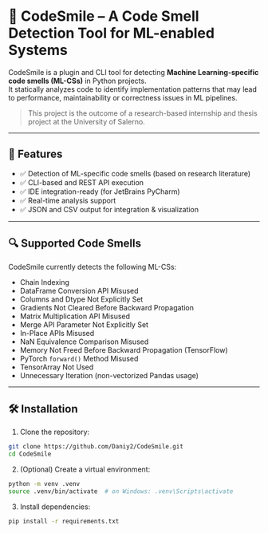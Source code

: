 # 🧠 CodeSmile – A Code Smell Detection Tool for ML-enabled Systems

CodeSmile is a plugin and CLI tool for detecting **Machine Learning-specific code smells (ML-CSs)** in Python projects.  
It statically analyzes code to identify implementation patterns that may lead to performance, maintainability or correctness issues in ML pipelines.

> This project is the outcome of a research-based internship and thesis project at the University of Salerno.

---

## 🚀 Features

- ✅ Detection of ML-specific code smells (based on research literature)
- ✅ CLI-based and REST API execution
- ✅ IDE integration-ready (for JetBrains PyCharm)
- ✅ Real-time analysis support
- ✅ JSON and CSV output for integration & visualization

---

## 🔍 Supported Code Smells

CodeSmile currently detects the following ML-CSs:

- Chain Indexing  
- DataFrame Conversion API Misused  
- Columns and Dtype Not Explicitly Set
- Gradients Not Cleared Before Backward Propagation
- Matrix Multiplication API Misused  
- Merge API Parameter Not Explicitly Set  
- In-Place APIs Misused  
- NaN Equivalence Comparison Misused  
- Memory Not Freed Before Backward Propagation (TensorFlow)  
- PyTorch `forward()` Method Misused  
- TensorArray Not Used
- Unnecessary Iteration (non-vectorized Pandas usage)

---

## 🛠 Installation

1. Clone the repository:

```bash
git clone https://github.com/Daniy2/CodeSmile.git
cd CodeSmile
```
2. (Optional) Create a virtual environment:
   
```bash
python -m venv .venv
source .venv/bin/activate  # on Windows: .venv\Scripts\activate
```
3. Install dependencies:
```bash
pip install -r requirements.txt
```


